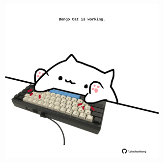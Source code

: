 <!-- built at 22/06/2023, 01:27:50 UTC -->
<p align="center">
  <img width="500" height="500" src="./ReadmeImage.svg">
</p>
